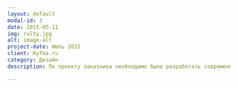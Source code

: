 ```yaml
---
layout: default
modal-id: 3
date: 2015-05-11
img: rulty.jpg
alt: image-alt
project-date: Июль 2015
client: Ryfma.ru
category: Дизайн
description: По проекту заказчика необходимо было разработать современный, удобный дизайн для поискового портала по недвижимости.

---
```

